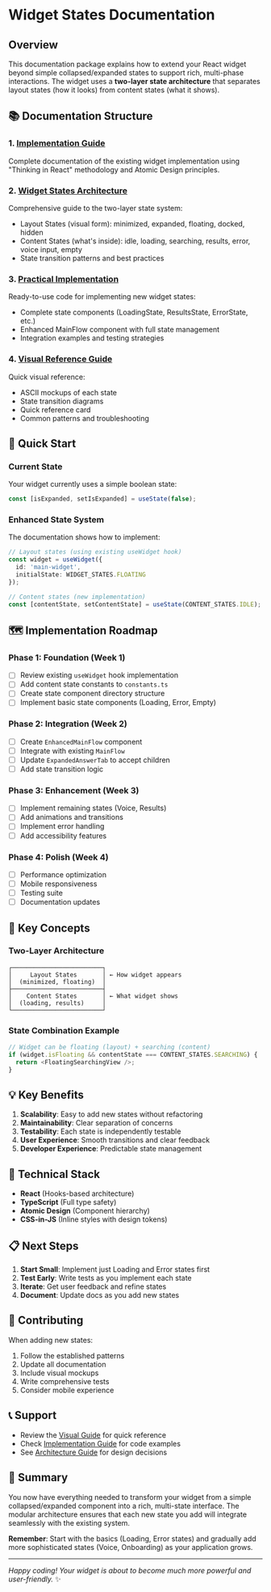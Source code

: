 # Widget States Documentation

## Overview

This documentation package explains how to extend your React widget beyond simple collapsed/expanded states to support rich, multi-phase interactions. The widget uses a **two-layer state architecture** that separates layout states (how it looks) from content states (what it shows).

## 📚 Documentation Structure

### 1. [Implementation Guide](./Implementation.md)
Complete documentation of the existing widget implementation using "Thinking in React" methodology and Atomic Design principles.

### 2. [Widget States Architecture](./WidgetStates.md)
Comprehensive guide to the two-layer state system:
- Layout States (visual form): minimized, expanded, floating, docked, hidden
- Content States (what's inside): idle, loading, searching, results, error, voice input, empty
- State transition patterns and best practices

### 3. [Practical Implementation](./WidgetStatesImplementation.md)
Ready-to-use code for implementing new widget states:
- Complete state components (LoadingState, ResultsState, ErrorState, etc.)
- Enhanced MainFlow component with full state management
- Integration examples and testing strategies

### 4. [Visual Reference Guide](./WidgetStatesVisualGuide.md)
Quick visual reference:
- ASCII mockups of each state
- State transition diagrams
- Quick reference card
- Common patterns and troubleshooting

## 🚀 Quick Start

### Current State
Your widget currently uses a simple boolean state:
```typescript
const [isExpanded, setIsExpanded] = useState(false);
```

### Enhanced State System
The documentation shows how to implement:
```typescript
// Layout states (using existing useWidget hook)
const widget = useWidget({
  id: 'main-widget',
  initialState: WIDGET_STATES.FLOATING
});

// Content states (new implementation)
const [contentState, setContentState] = useState(CONTENT_STATES.IDLE);
```

## 🗺️ Implementation Roadmap

### Phase 1: Foundation (Week 1)
- [ ] Review existing `useWidget` hook implementation
- [ ] Add content state constants to `constants.ts`
- [ ] Create state component directory structure
- [ ] Implement basic state components (Loading, Error, Empty)

### Phase 2: Integration (Week 2)
- [ ] Create `EnhancedMainFlow` component
- [ ] Integrate with existing `MainFlow`
- [ ] Update `ExpandedAnswerTab` to accept children
- [ ] Add state transition logic

### Phase 3: Enhancement (Week 3)
- [ ] Implement remaining states (Voice, Results)
- [ ] Add animations and transitions
- [ ] Implement error handling
- [ ] Add accessibility features

### Phase 4: Polish (Week 4)
- [ ] Performance optimization
- [ ] Mobile responsiveness
- [ ] Testing suite
- [ ] Documentation updates

## 🎯 Key Concepts

### Two-Layer Architecture
```
┌─────────────────────────┐
│     Layout States       │ ← How widget appears
│  (minimized, floating)  │
├─────────────────────────┤
│    Content States       │ ← What widget shows
│  (loading, results)     │
└─────────────────────────┘
```

### State Combination Example
```typescript
// Widget can be floating (layout) + searching (content)
if (widget.isFloating && contentState === CONTENT_STATES.SEARCHING) {
  return <FloatingSearchingView />;
}
```

## 💡 Key Benefits

1. **Scalability**: Easy to add new states without refactoring
2. **Maintainability**: Clear separation of concerns
3. **Testability**: Each state is independently testable
4. **User Experience**: Smooth transitions and clear feedback
5. **Developer Experience**: Predictable state management

## 🔧 Technical Stack

- **React** (Hooks-based architecture)
- **TypeScript** (Full type safety)
- **Atomic Design** (Component hierarchy)
- **CSS-in-JS** (Inline styles with design tokens)

## 📋 Next Steps

1. **Start Small**: Implement just Loading and Error states first
2. **Test Early**: Write tests as you implement each state
3. **Iterate**: Get user feedback and refine states
4. **Document**: Update docs as you add new states

## 🤝 Contributing

When adding new states:
1. Follow the established patterns
2. Update all documentation
3. Include visual mockups
4. Write comprehensive tests
5. Consider mobile experience

## 📞 Support

- Review the [Visual Guide](./WidgetStatesVisualGuide.md) for quick reference
- Check [Implementation Guide](./WidgetStatesImplementation.md) for code examples
- See [Architecture Guide](./WidgetStates.md) for design decisions

## 🎉 Summary

You now have everything needed to transform your widget from a simple collapsed/expanded component into a rich, multi-state interface. The modular architecture ensures that each new state you add will integrate seamlessly with the existing system.

**Remember**: Start with the basics (Loading, Error states) and gradually add more sophisticated states (Voice, Onboarding) as your application grows.

---

*Happy coding! Your widget is about to become much more powerful and user-friendly.* ✨